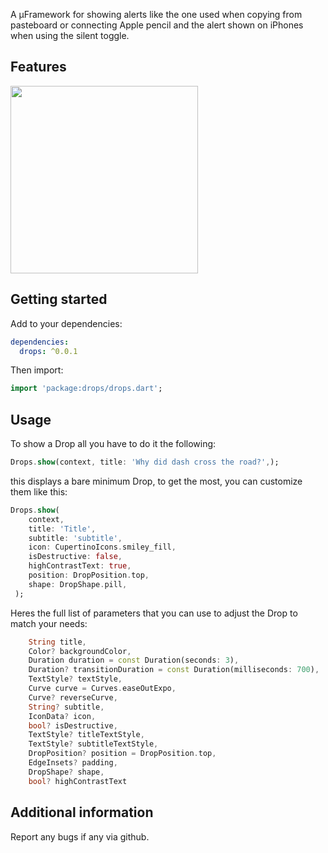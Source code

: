 <!--
This README describes the package. If you publish this package to pub.dev,
this README's contents appear on the landing page for your package.

For information about how to write a good package README, see the guide for
[writing package pages](https://dart.dev/tools/pub/writing-package-pages).

For general information about developing packages, see the Dart guide for
[creating packages](https://dart.dev/guides/libraries/create-packages)
and the Flutter guide for
[developing packages and plugins](https://flutter.dev/to/develop-packages).
-->

A µFramework for showing alerts like the one used when copying from pasteboard or connecting Apple pencil and the alert shown on iPhones when using the silent toggle.

## Features

<img src="screenshots/example.gif" width="300">

## Getting started

Add to your dependencies:

```yaml
dependencies:
  drops: ^0.0.1
```

Then import:

```dart
import 'package:drops/drops.dart';
```

## Usage

To show a Drop all you have to do it the following:

```dart
Drops.show(context, title: 'Why did dash cross the road?',);
```

this displays a bare minimum Drop, to get the most, you can customize them like this:

```dart
Drops.show(
    context,
    title: 'Title',
    subtitle: 'subtitle',
    icon: CupertinoIcons.smiley_fill,
    isDestructive: false,
    highContrastText: true,
    position: DropPosition.top,
    shape: DropShape.pill,
 );
```

Heres the full list of parameters that you can use to adjust the Drop to match your needs:

```dart
    String title,
    Color? backgroundColor,
    Duration duration = const Duration(seconds: 3),
    Duration? transitionDuration = const Duration(milliseconds: 700),
    TextStyle? textStyle,
    Curve curve = Curves.easeOutExpo,
    Curve? reverseCurve,
    String? subtitle,
    IconData? icon,
    bool? isDestructive,
    TextStyle? titleTextStyle,
    TextStyle? subtitleTextStyle,
    DropPosition? position = DropPosition.top,
    EdgeInsets? padding,
    DropShape? shape,
    bool? highContrastText
```

## Additional information

Report any bugs if any via github.
